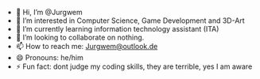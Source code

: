 - 👋 Hi, I’m @Jurgwem
- 👀 I’m interested in Computer Science, Game Development and 3D-Art
- 🌱 I’m currently learning information technology assistant (ITA)
- 💞️ I’m looking to collaborate on nothing.
- 📫 How to reach me: Jurgwem@outlook.de
- 😄 Pronouns: he/him
- ⚡ Fun fact: dont judge my coding skills, they are terrible, yes I am aware

<!---
Jurgwem/Jurgwem is a ✨ special ✨ repository because its `README.md` (this file) appears on your GitHub profile.
You can click the Preview link to take a look at your changes.
--->

